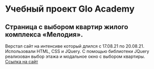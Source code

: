 # Учебный проект Glo Academy 
##  Страница с выбором квартир жилого комплекса «Мелодия». 
Верстал сайт на интенсиве который длился с 17.08.21 по 20.08.21.
Использовали HTML, CSS и JQuery.
С помощью библиотеки JQuery реализован выбор этажа и модальное окно с выбором квартиры.
[Ссылка на сайт](https://devkucherov.github.io/melody/)


